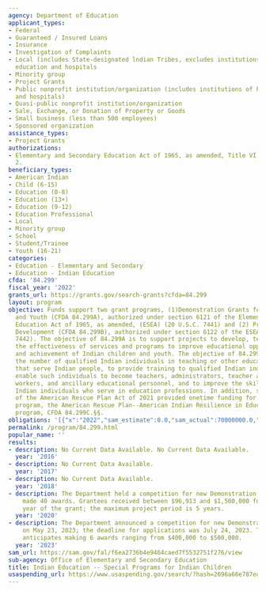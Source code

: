 ```yaml
---
agency: Department of Education
applicant_types:
- Federal
- Guaranteed / Insured Loans
- Insurance
- Investigation of Complaints
- Local (includes State-designated lndian Tribes, excludes institutions of higher
  education and hospitals
- Minority group
- Project Grants
- Public nonprofit institution/organization (includes institutions of higher education
  and hospitals)
- Quasi-public nonprofit institution/organization
- Sale, Exchange, or Donation of Property or Goods
- Small business (less than 500 employees)
- Sponsored organization
assistance_types:
- Project Grants
authorizations:
- Elementary and Secondary Education Act of 1965, as amended, Title VI, Part A, Subpart
  2.
beneficiary_types:
- American Indian
- Child (6-15)
- Education (0-8)
- Education (13+)
- Education (9-12)
- Education Professional
- Local
- Minority group
- School
- Student/Trainee
- Youth (16-21)
categories:
- Education - Elementary and Secondary
- Education - Indian Education
cfda: '84.299'
fiscal_year: '2022'
grants_url: https://grants.gov/search-grants?cfda=84.299
layout: program
objective: Funds support two grant programs, (1)Demonstration Grants for Indian Children
  and Youth (CFDA 84.299A), authorized under section 6121 of the Elementary and Secondary
  Education Act of 1965, as amended, (ESEA) (20 U.S.C. 7441) and (2) Professional
  Development (CFDA 84.299B), authorized under section 6122 of the ESEA (20 U.S.C.
  7442). The objective of 84.299A is to support projects to develop, test, and demonstrate
  the effectiveness of services and programs to improve educational opportunities
  and achievement of Indian children and youth. The objective of 84.299B is to increase
  the number of qualified Indian individuals in teaching or other education professions
  that serve Indian people, to provide training to qualified Indian individuals to
  enable such individuals to become teachers, administrators, teacher aides, social
  workers, and ancillary educational personnel, and to improve the skills of qualified
  Indian individuals who serve in education professions. In addition, section 11006(1)
  of the American Rescue Plan Act of 2021 provided onetime funding for a newgrant
  program, the American Rescue Plan--American Indian Resilience in Education (ARP-AIRE)
  program, CFDA 84.299C.§§.
obligations: '[{"x":"2022","sam_estimate":0.0,"sam_actual":70000000.0,"usa_spending_actual":73224643.19},{"x":"2023","sam_estimate":72000000.0,"sam_actual":0.0,"usa_spending_actual":83749041.01},{"x":"2024","sam_estimate":72000000.0,"sam_actual":0.0,"usa_spending_actual":44787096.91}]'
permalink: /program/84.299.html
popular_name: ''
results:
- description: No Current Data Available. No Current Data Available.
  year: '2016'
- description: No Current Data Available.
  year: '2017'
- description: No Current Data Available.
  year: '2018'
- description: The Department held a competition for new Demonstration grants and
    made 40 awards. Grantees received between $96,913 and $1,500,000 for the first
    year of the grant; the maximum project period is 5 years.
  year: '2020'
- description: The Department announced a competition for new Demonstration grants
    on May 23, 2023; the deadline for applications was July 24, 2023. The Department
    anticipates making 6 awards ranging from $400,000 to $500,000.
  year: '2023'
sam_url: https://sam.gov/fal/f6ea2736b4e9464caed7f5532751f276/view
sub-agency: Office of Elementary and Secondary Education
title: Indian Education -- Special Programs for Indian Children
usaspending_url: https://www.usaspending.gov/search/?hash=2696a66e787ed2292340f020280dbac5
---
```

